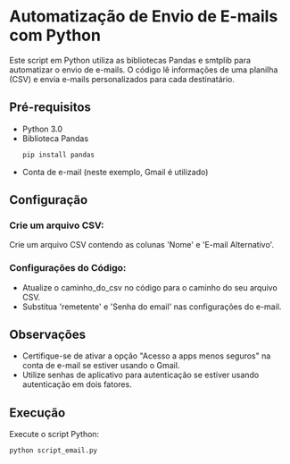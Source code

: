 # Automatização de Envio de E-mails com Python

Este script em Python utiliza as bibliotecas Pandas e smtplib para automatizar o envio de e-mails. O código lê informações de uma planilha (CSV) e envia e-mails personalizados para cada destinatário.

## Pré-requisitos

- Python 3.0
- Biblioteca Pandas
  ```bash
  pip install pandas
- Conta de e-mail (neste exemplo, Gmail é utilizado)

## Configuração 
 ### Crie um arquivo CSV:
  Crie um arquivo CSV contendo as colunas 'Nome' e 'E-mail Alternativo'.
 ### Configurações do Código:
  - Atualize o caminho_do_csv no código para o caminho do seu arquivo CSV.
  - Substitua 'remetente' e 'Senha do email' nas configurações do e-mail.

## Observações 
- Certifique-se de ativar a opção "Acesso a apps menos seguros" na conta de e-mail se estiver usando o Gmail.
- Utilize senhas de aplicativo para autenticação se estiver usando autenticação em dois fatores.

## Execução 
 Execute o script Python:
 ```bash
 python script_email.py



